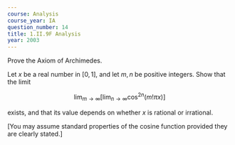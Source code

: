 ```yaml
---
course: Analysis
course_year: IA
question_number: 14
title: 1.II.9F Analysis
year: 2003
---
```



Prove the Axiom of Archimedes.

Let $x$ be a real number in $[0,1]$, and let $m, n$ be positive integers. Show that the limit

$$\lim _{m \rightarrow \infty}\left[\lim _{n \rightarrow \infty} \cos ^{2 n}(m ! \pi x)\right]$$

exists, and that its value depends on whether $x$ is rational or irrational.

[You may assume standard properties of the cosine function provided they are clearly stated.]